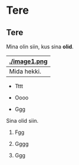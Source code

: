 Tere
====

Tere
----

Mina olin siin, kus sina **olid**.

| [./image1.png](./media/image1.png) |
|------------------------------------------|
| Mida hekki.                              |

-   Tttt

-   Oooo

-   Ggg

Sina olid siin.

1.  Fgg

2.  Gggg

3.  Ggg
